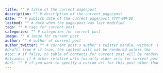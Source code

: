 ```yaml
---
title: "" # title of the current page/post
description: "" # description of the current page/post
date: "" # publish date of the current page/post YYYY-MM-DD
lastmod: "" # date when the page/post was last modified
tags: "" # tags for current post
categories: "" # categories for current post
image: "" # image for current post
author: "" # author of current post
author_twitter: "" # current post's author's twitter handle, without '@'
#draft: true # if true, the content will not be rendered unless the `--buildDrafts` flag is passed to the `hugo` command
#toc: # if false, no table of contents for current post will be rendered
#aliases: [] # other relative urls (usually older urls for current post) which you would like to redirect to this post
#url: "" # if you want to specify a custom url for this post other than the one automatically generated by hugo based on content directory structure
---
```

